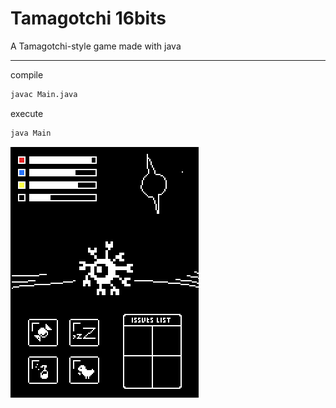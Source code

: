 # Tamagotchi 16bits

A Tamagotchi-style game made with java

---

compile

```bash
javac Main.java
```

execute

```bash
java Main
```

![general layout](./pictures/general.png)
